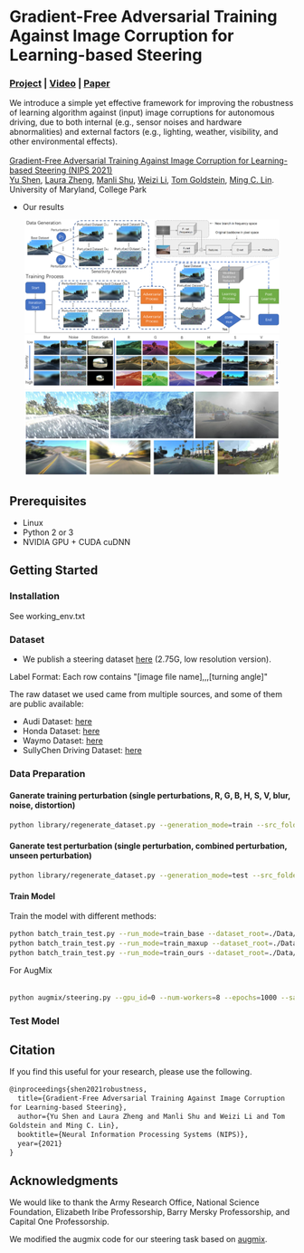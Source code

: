 # Gradient-Free Adversarial Training Against Image Corruption for Learning-based Steering
### [Project](https://gamma.umd.edu/researchdirections/autonomousdriving/visionrobustlearning/) | [Video](http://www.cs.umd.edu/~yushen/videos/NIPS2021.mp4) | [Paper](http://www.cs.umd.edu/~yushen/docs/NIPS2021.pdf) <br>
We introduce a simple yet effective framework for improving the robustness of learning algorithm against (input) image corruptions for autonomous driving, due to both internal (e.g., sensor noises and hardware abnormalities) and external factors (e.g., lighting, weather, visibility, and other environmental effects). <br><br>
[Gradient-Free Adversarial Training Against Image Corruption for Learning-based Steering (NIPS 2021)](https://gamma.umd.edu/researchdirections/autonomousdriving/visionrobustlearning/)  
[Yu Shen](http://cs.umd.edu/~yushen), [Laura Zheng](https://laurayuzheng.github.io/), [Manli Shu](https://www.cs.umd.edu/people/manlis), [Weizi Li](https://www.memphis.edu/cs/people/faculty_pages/weizi-li.php), [Tom Goldstein](https://www.cs.umd.edu/~tomg/), [Ming C. Lin](http://cs.umd.edu/~lin).
University of Maryland, College Park
 

- Our results
<p align='center'>
  <img src='imgs/architecture.jpg' width='450'/>
  <img src='imgs/samples_9factors.jpg' width='450'/>
  <img src='imgs/unseen_factors.jpg' width='450'/>
</p>

## Prerequisites
- Linux
- Python 2 or 3
- NVIDIA GPU + CUDA cuDNN


## Getting Started
### Installation
See working_env.txt

### Dataset
- We publish a steering dataset [here](https://drive.google.com/file/d/1ZBqYlGToGPpVPZlr38VCTLrPt_XF6P-q/view?usp=sharing) (2.75G, low resolution version).

Label Format:
Each row contains "[image file name],,,[turning angle]"

The raw dataset we used came from multiple sources, and some of them are public available:
- Audi Dataset: [here](https://www.a2d2.audi/a2d2/en.html)
- Honda Dataset: [here](https://usa.honda-ri.com/hdd)
- Waymo Dataset: [here](https://waymo.com/open/)
- SullyChen Driving Dataset: [here](https://github.com/SullyChen/driving-datasets)


### Data Preparation
#### Ganerate training perturbation (single perturbations, R, G, B, H, S, V, blur, noise, distortion)
```bash
python library/regenerate_dataset.py --generation_mode=train --src_folder=./Data/trainA
```

#### Ganerate test perturbation (single perturbation, combined perturbation, unseen perturbation)
```bash
python library/regenerate_dataset.py --generation_mode=test --src_folder=./Data/testA
```

#### Train Model
Train the model with different methods:

```bash
python batch_train_test.py --run_mode=train_base --dataset_root=./Data/
python batch_train_test.py --run_mode=train_maxup --dataset_root=./Data/
python batch_train_test.py --run_mode=train_ours --dataset_root=./Data/
```

For AugMix

```bash

python augmix/steering.py --gpu_id=0 --num-workers=8 --epochs=1000 --save=./Data/augmix ./Data/trainB/ ./Data/labelsB_train.csv
```


### Test Model


## Citation

If you find this useful for your research, please use the following.

```
@inproceedings{shen2021robustness,
  title={Gradient-Free Adversarial Training Against Image Corruption for Learning-based Steering},
  author={Yu Shen and Laura Zheng and Manli Shu and Weizi Li and Tom Goldstein and Ming C. Lin},  
  booktitle={Neural Information Processing Systems (NIPS)},
  year={2021}
}
```

## Acknowledgments
We would like to thank the Army Research Office, National Science Foundation, Elizabeth Iribe Professorship, Barry Mersky Professorship, and Capital One Professorship.

We modified the augmix code for our steering task based on [augmix](https://github.com/google-research/augmix).